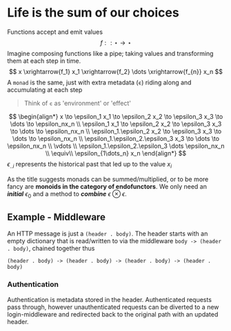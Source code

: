 # Life is the sum of our choices
Functions accept and emit values
$$f:: \star \rightarrow \star$$
Imagine composing functions like a pipe; taking values and transforming them at each step in time.
$$
x \xrightarrow{f_1} x_1 \xrightarrow{f_2} \dots \xrightarrow{f_{n}} x_n
$$
A `monad` is the same, just with extra metadata (`ϵ`) riding along and accumulating at each step
>Think of `ϵ` as 'environment' or  'effect'
>
$$
\begin{align*}
x \to \epsilon_1 x_1 \to \epsilon_2 x_2 \to \epsilon_3 x_3 \to \dots \to \epsilon_nx_n \\
\epsilon_1 x_1 \to \epsilon_2 x_2 \to \epsilon_3 x_3 \to \dots \to \epsilon_nx_n \\
\epsilon_1.\epsilon_2 x_2 \to \epsilon_3 x_3 \to \dots \to \epsilon_nx_n \\
\epsilon_1.\epsilon_2.\epsilon_3 x_3 \to \dots \to \epsilon_nx_n \\
\vdots \\ 
\epsilon_1.\epsilon_2.\epsilon_3 \dots \epsilon_nx_n \\
\equiv\\
\epsilon_{1\dots_n} x_n
\end{align*}
$$
$\epsilon_{..i}$ represents the historical past that led up to the value $x_i$

As the title suggests monads can be summed/multiplied, or to be more fancy are **monoids in the category of endofunctors**. We only need an ***initial*** $\epsilon_0$ and a method to ***combine*** $ϵ \otimes ϵ$.

## Example - Middleware
An HTTP message is just a `(header . body)`. The header starts with an empty dictionary that is read/written to via the middleware `body -> (header . body)`, chained together thus

`(header . body) -> (header . body) -> (header . body) -> (header . body)`

### Authentication
Authentication is metadata stored in the header. Authenticated requests pass through, however unauthenticated requests can be diverted to a new login-middleware and redirected back to the original path with an updated header.
